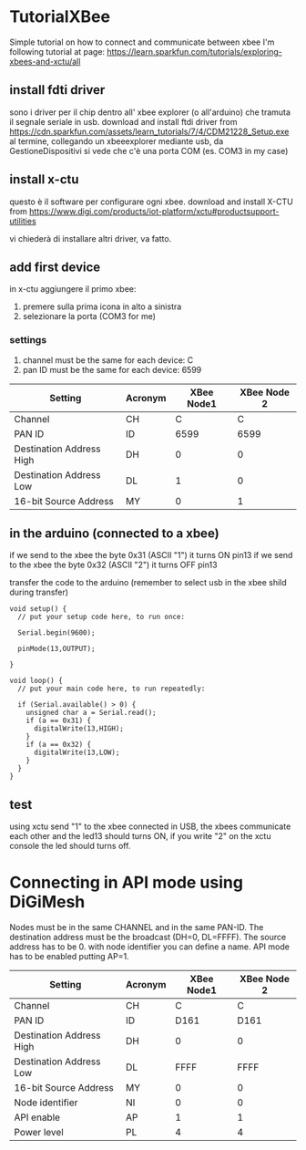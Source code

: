 # TutorialXBee
Simple tutorial on how to connect and communicate between xbee
I'm following tutorial at page: https://learn.sparkfun.com/tutorials/exploring-xbees-and-xctu/all

## install fdti driver
sono i driver per il chip dentro all' xbee explorer (o all'arduino) che tramuta il segnale seriale in usb.
download and install ftdi driver from https://cdn.sparkfun.com/assets/learn_tutorials/7/4/CDM21228_Setup.exe
al termine, collegando un xbeeexplorer mediante usb, da GestioneDispositivi si vede che c'è una porta COM (es. COM3 in my case) 

## install x-ctu
questo è il software per configurare ogni xbee.
download and install X-CTU from https://www.digi.com/products/iot-platform/xctu#productsupport-utilities

vi chiederà di installare altri driver, va fatto.

## add first device

in x-ctu aggiungere il primo xbee:
1. premere sulla prima icona in alto a sinistra
1. selezionare la porta (COM3 for me)

### settings

1. channel must be the same for each device: C
1. pan ID must be the same for each device: 6599

| Setting	| Acronym	| XBee Node1	| XBee Node 2
| --- | --- | --- | --- |
| Channel	| CH | C | C | 
| PAN ID	| ID | 6599 | 6599 | 
| Destination Address High	| DH | 0 | 0 | 
| Destination Address Low	| DL | 1 | 0 | 
| 16-bit Source Address	| MY | 0 | 1 | 

## in the arduino (connected to a xbee)
if we send to the xbee the byte 0x31 (ASCII "1") it turns ON pin13
if we send to the xbee the byte 0x32 (ASCII "2") it turns OFF pin13

transfer the code to the arduino (remember to select usb in the xbee shild during transfer) 


```
void setup() {
  // put your setup code here, to run once:

  Serial.begin(9600);

  pinMode(13,OUTPUT);
  
}

void loop() {
  // put your main code here, to run repeatedly:

  if (Serial.available() > 0) {
    unsigned char a = Serial.read();
    if (a == 0x31) {
      digitalWrite(13,HIGH);  
    }
    if (a == 0x32) {
      digitalWrite(13,LOW);  
    }
  }
}
```

## test

using xctu send "1" to the xbee connected in USB, the xbees communicate each other and the led13 should turns ON, if you write "2" on the xctu console the led should turns off.


# Connecting in API mode using DiGiMesh

Nodes must be in the same CHANNEL and in the same PAN-ID.
The destination address must be the broadcast (DH=0, DL=FFFF).
The source address has to be 0.
with node identifier you can define a name.
API mode has to be enabled putting AP=1.

| Setting	| Acronym	| XBee Node1	| XBee Node 2
| --- | --- | --- | --- |
| Channel	| CH | C | C | 
| PAN ID	| ID | D161 | D161 | 
| Destination Address High	| DH | 0 | 0 | 
| Destination Address Low	| DL | FFFF | FFFF | 
| 16-bit Source Address	| MY | 0 | 0 | 
| Node identifier	| NI | 0 | 0 | 
| API enable	| AP | 1 | 1 |
| Power level	| PL | 4 | 4 |
